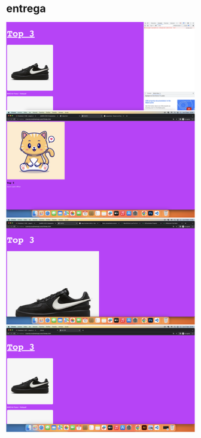 # entrega
![alt text](Pantallazo.png "logo")
![alt text](Captura1.png "logo")
![alt text](Captura2.png "logo")
![alt text](Captura3.png "logo")
